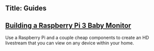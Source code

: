 ﻿Title: Guides
---

## [Building a Raspberry Pi 3 Baby Monitor](/guides/raspberry-pi-3-baby-monitor)

Use a Raspberry Pi and a couple cheap components to create an HD livestream that you can view on any device within your home.